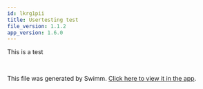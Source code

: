 ```yaml
---
id: lkrg1pii
title: Usertesting test
file_version: 1.1.2
app_version: 1.6.0
---
```


This is a test

<br/>

This file was generated by Swimm. [Click here to view it in the app](https://app.swimm.io/repos/Z2l0aHViJTNBJTNBdm9uZnJlaXJlbi5naXRodWIuaW8lM0ElM0F2b25mcmVpcmVu/docs/lkrg1pii).
